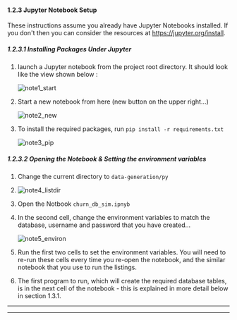 <a name="notebook"/>

#### 1.2.3 Jupyter Notebook Setup

These instructions assume you already have Jupyter Notebooks installed. If you don't then you can consider the resources at https://jupyter.org/install. 

##### 1.2.3.1 Installing Packages Under Jupyter

1. launch a Jupyter  notebook from the project root directory. It should look like the view shown below : 

   ![note1_start](/Users/carl/Documents/churn/fight-churn/readme_files/note1_start.png)

1. Start a new notebook from here (new button on the upper right...)

   ![note2_new](/Users/carl/Documents/churn/fight-churn/readme_files/note2_new.png)

1. To install the required packages, run `pip install -r requirements.txt`

   ![note3_pip](/Users/carl/Documents/churn/fight-churn/readme_files/note3_pip.png)

##### 1.2.3.2 Opening the Notebook & Setting the environment variables

1. Change the current directory to `data-generation/py`

2. ![note4_listdir](/Users/carl/Documents/churn/fight-churn/readme_files/note4_datagen.png)

3. Open the Notbook `churn_db_sim.ipnyb`

4. In the second cell, change the environment variables to match the database, username and password that you have created...

   ![note5_environ](/Users/carl/Documents/churn/fight-churn/readme_files/note5_environ.png)

5. Run the first two cells to set the environment variables. You will need to re-run these cells every time you re-open the notebook, and the similar notebook that you use to run the listings.

6. The first program to run, which will create the required database tables, is in the next cell of the notebook - this is explained in more detail below in section 1.3.1.

------

------

